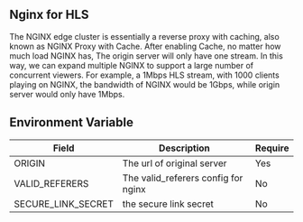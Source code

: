 
## Nginx for HLS
The NGINX edge cluster is essentially a reverse proxy with caching, also known as NGINX Proxy with Cache.
After enabling Cache, no matter how much load NGINX has, The origin server will only have one stream. In this way, we can expand multiple NGINX to support a large number of concurrent viewers.
For example, a 1Mbps HLS stream, with 1000 clients playing on NGINX, the bandwidth of NGINX would be 1Gbps, while origin server would only have 1Mbps.

## Environment Variable
| Field              | Description                          | Require  |
| ------------------ | ---------------------------          | -------- |
| ORIGIN        | The url of original server | Yes |
| VALID_REFERERS | The valid_referers config for nginx | No |
| SECURE_LINK_SECRET | the secure link secret | No |
